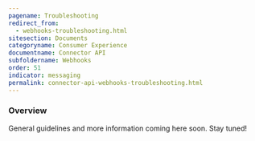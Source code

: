 ```yaml
---
pagename: Troubleshooting
redirect_from:
  - webhooks-troubleshooting.html
sitesection: Documents
categoryname: Consumer Experience
documentname: Connector API
subfoldername: Webhooks
order: 51
indicator: messaging
permalink: connector-api-webhooks-troubleshooting.html
---
```


### Overview

General guidelines and more information coming here soon. Stay tuned!
